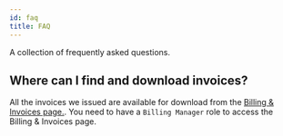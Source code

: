 ```yaml
---
id: faq
title: FAQ
---
```


A collection of frequently asked questions.

## Where can I find and download invoices?

All the invoices we issued are available for download from the [Billing & Invoices page.](https://app.configcat.com/organization/billing).
You need to have a `Billing Manager` role to access the Billing & Invoices page.